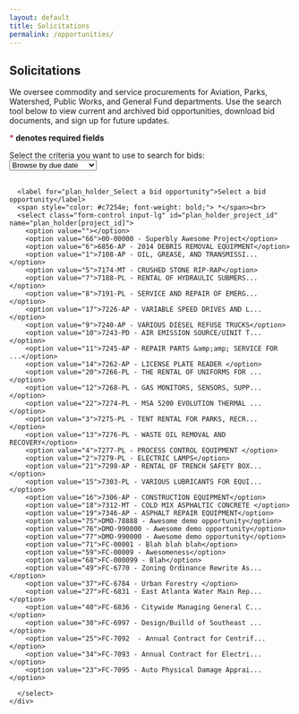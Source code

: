 ```yaml
---
layout: default
title: Solicitations
permalink: /opportunities/
---
```

## Solicitations
We oversee commodity and service procurements for Aviation, Parks, Watershed, Public Works, and General Fund departments. Use the search tool below to view current and archived bid opportunities, download bid documents, and sign up for future updates.

<script type="text/javascript">
  $(function() {
      console.log('dfasdaf');
      $('#plan_holder_project_id').change(function() {
        console.log("CHANGES!");
        if($(this).val() != "") {
          $('#project-info-well').fadeIn();
          $('#project-info-project-number').html("adsfasdf");
          $('#project-info-project-name').html("adfasdd");
          $('#bidder-fodder').html("");
          $('#bidder-fodder-list').remove();
          console.log("UO!")
          //initialize_map(, );
        } else {
          $('#project-info-well').fadeOut();
        }
      });
    });
</script>
<div class="form-group">
  <div class="row">
    <div class="col-md-8">
      <p>
        <strong><span style="color: #c7254e; font-weight: bold;"> *</span> denotes required fields</strong><br>
      </p>
      <label for="plan_holder_Select a bid opportunity">Select the criteria you want to use to search for bids:</label><br />
      <select class="form-control input-lg" id="project-criteria" name="plan_holder[criteria]">
        <option value="due-date">Browse by due date</option>
        <option value="department">Browse by department</option>
      </select><br /><br />

      <label for="plan_holder_Select a bid opportunity">Select a bid opportunity</label>
      <span style="color: #c7254e; font-weight: bold;"> *</span><br>
      <select class="form-control input-lg" id="plan_holder_project_id" name="plan_holder[project_id]">
        <option value=""></option>
        <option value="66">00-00000 - Superbly Awesome Project</option>
        <option value="6">6856-AP - 2014 DEBRIS REMOVAL EQUIPMENT</option>
        <option value="1">7108-AP - OIL, GREASE, AND TRANSMISSI...</option>
        <option value="5">7174-MT - CRUSHED STONE RIP-RAP</option>
        <option value="7">7188-PL - RENTAL OF HYDRAULIC SUBMERS...</option>
        <option value="8">7191-PL - SERVICE AND REPAIR OF EMERG...</option>
        <option value="17">7226-AP - VARIABLE SPEED DRIVES AND L...</option>
        <option value="9">7240-AP - VARIOUS DIESEL REFUSE TRUCKS</option>
        <option value="10">7243-PD - AIR EMISSION SOURCE/UINIT T...</option>
        <option value="11">7245-AP - REPAIR PARTS &amp;amp; SERVICE FOR ...</option>
        <option value="14">7262-AP - LICENSE PLATE READER </option>
        <option value="20">7266-PL - THE RENTAL OF UNIFORMS FOR ...</option>
        <option value="12">7268-PL - GAS MONITORS, SENSORS, SUPP...</option>
        <option value="22">7274-PL - MSA 5200 EVOLUTION THERMAL ...</option>
        <option value="3">7275-PL - TENT RENTAL FOR PARKS, RECR...</option>
        <option value="13">7276-PL - WASTE OIL REMOVAL AND RECOVERY</option>
        <option value="4">7277-PL - PROCESS CONTROL EQUIPMENT </option>
        <option value="2">7279-PL - ELECTRIC LAMPS</option>
        <option value="21">7298-AP - RENTAL OF TRENCH SAFETY BOX...</option>
        <option value="15">7303-PL - VARIOUS LUBRICANTS FOR EQUI...</option>
        <option value="16">7306-AP - CONSTRUCTION EQUIPMENT</option>
        <option value="18">7312-MT - COLD MIX ASPHALTIC CONCRETE </option>
        <option value="19">7346-AP - ASPHALT REPAIR EQUIPMENT</option>
        <option value="75">DMO-78888 - Awesome demo opportunity</option>
        <option value="76">DMO-990000 - Awesome demo opportunity</option>
        <option value="77">DMO-990000 - Awesome demo opportunity</option>
        <option value="71">FC-00001 - Blah blah blah</option>
        <option value="59">FC-00009 - Awesomeness</option>
        <option value="68">FC-000099 - Blah</option>
        <option value="49">FC-6770 - Zoning Ordinance Rewrite As...</option>
        <option value="37">FC-6784 - Urban Forestry </option>
        <option value="27">FC-6831 - East Atlanta Water Main Rep...</option>
        <option value="40">FC-6836 - Citywide Managing General C...</option>
        <option value="30">FC-6997 - Design/Builld of Southeast ...</option>
        <option value="25">FC-7092  - Annual Contract for Centrif...</option>
        <option value="34">FC-7093 - Annual Contract for Electri...</option>
        <option value="23">FC-7095 - Auto Physical Damage Apprai...</option>

      </select>
    </div>
  </div><br>
  <div class="row" id="project-info-well" style="display: none;">
    <div class="col-md-8">
      <div class="well" id="project-info-well-content">
        <strong style="font-size: 12pt;">Superbly Awesome Project (FC-00-00000)</strong>
        <hr style="border-color: #ccc;" />
        <p>
          <strong>Project summary</strong><br />
          ro eget nunc posuere blandit eu sit amet erat. Proin facilisis pellentesque pretium. Sed convallis rutrum turpis vel blandit. Donec id rhoncus diam. Duis ac bibendum est, in fringilla erat. Aliquam congue, risus in accumsan pulvinar, sapien nisi posuere velit, a pharetra lectus tellus egestas sapie
        </p>
        <p>
          <strong>Bids due</strong><br />
          1:59pm EST, Tuesday, September 30th, 2014
        </p>
        <p>
          <strong>Site visit information</strong><br />
          1:30pm EST, Thursday, September 18, 2014<br />
          55 Trinity Ave SW, Atlanta, GA 30303<br /><br />
          <iframe src="https://www.google.com/maps/embed?pb=!1m18!1m12!1m3!1d3317.4722616218355!2d-84.39067779999999!3d33.748460200000004!2m3!1f0!2f0!3f0!3m2!1i1024!2i768!4f13.1!3m3!1m2!1s0x88f50384a1145c5f%3A0xde099682688d4474!2s55+Trinity+Ave+SW%2C+Atlanta%2C+GA+30303!5e0!3m2!1sen!2sus!4v1410964997057" width="700" height="200" frameborder="0" style="border:1px solid #ccc;"></iframe>
        </p>
        <div>
          <a href="/atlanta-procurement-www/opportunities/fc-00-00000" class="btn btn-success">Get more information</a>
        </div>
      </div>
    </div>
  </div>
</div>
